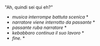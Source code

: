 "Ah, quindi sei qui eh?"

* *musica interrompe battuta scenica* *
* *narratore viene interrotto da passante* *
* *passante ruba narratore* *
* *kebabbaro continua il suo lavoro* *
* *fine.* *
